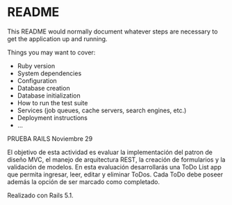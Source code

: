 # README

This README would normally document whatever steps are necessary to get the
application up and running.

Things you may want to cover:

* Ruby version
* System dependencies
* Configuration
* Database creation
* Database initialization
* How to run the test suite
* Services (job queues, cache servers, search engines, etc.)
* Deployment instructions
* ...

PRUEBA RAILS Noviembre 29 

El objetivo de esta actividad es evaluar la implementación del patron de diseño MVC,
el manejo de arquitectura REST, la creación de formularios y la validación de
modelos.
En esta evaluación desarrollarás una ToDo List app que permita ingresar, leer, editar
y eliminar ToDos. Cada ToDo debe poseer además la opción de ser marcado como
completado.

Realizado con Rails 5.1. 
